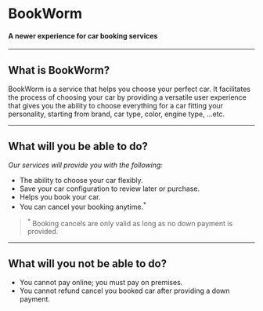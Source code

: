 # BookWorm
#### A newer experience for car booking services
___
## What is BookWorm? 

BookWorm is a service that helps you choose your perfect car. It facilitates the process of choosing your car by providing a versatile user experience that gives you the ability to choose everything for a car fitting your personality, starting from brand, car type, color, engine type, …etc.
___
## What will you be able to do?
_Our services will provide you with the following:_

- The ability to choose your car flexibly.
- Save your car configuration to review later or purchase.
- Helps you book your car.
- You can cancel your booking anytime.<sup>*</sup>

> <sup>*</sup> Booking cancels are only valid as long as no down payment is provided.
___
## What will you not be able to do?

- You cannot pay online; you must pay on premises.
- You cannot refund cancel you booked car after providing a down payment.
